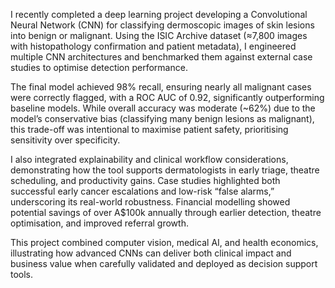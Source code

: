 I recently completed a deep learning project developing a Convolutional Neural Network (CNN) for classifying dermoscopic images of skin lesions into benign or malignant. Using the ISIC Archive dataset (≈7,800 images with histopathology confirmation and patient metadata), I engineered multiple CNN architectures and benchmarked them against external case studies to optimise detection performance.

The final model achieved 98% recall, ensuring nearly all malignant cases were correctly flagged, with a ROC AUC of 0.92, significantly outperforming baseline models. While overall accuracy was moderate (~62%) due to the model’s conservative bias (classifying many benign lesions as malignant), this trade-off was intentional to maximise patient safety, prioritising sensitivity over specificity.

I also integrated explainability and clinical workflow considerations, demonstrating how the tool supports dermatologists in early triage, theatre scheduling, and productivity gains. Case studies highlighted both successful early cancer escalations and low-risk “false alarms,” underscoring its real-world robustness. Financial modelling showed potential savings of over A$100k annually through earlier detection, theatre optimisation, and improved referral growth.

This project combined computer vision, medical AI, and health economics, illustrating how advanced CNNs can deliver both clinical impact and business value when carefully validated and deployed as decision support tools.
